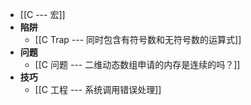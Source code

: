 - [[C --- 宏]]
- **陷阱**
	- [[C Trap --- 同时包含有符号数和无符号数的运算式]]
- **问题**
	- [[C 问题 --- 二维动态数组申请的内存是连续的吗？]]
- **技巧**
	- [[C 工程 --- 系统调用错误处理]]